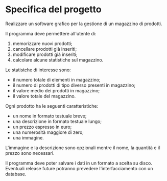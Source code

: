 ﻿# Specifica del progetto

Realizzare un software grafico per la gestione di un magazzino di prodotti.

Il programma deve permettere all'utente di:
1. memorizzare nuovi prodotti;
2. cancellare prodotti già inseriti;
3. modificare prodotti già inseriti;
4. calcolare alcune statistiche sul magazzino.

Le statistche di interesse sono:
- il numero totale di elementi in magazzino;
- il numero di prodotti di tipo diverso presenti in magazzino;
- il valore medio dei prodotti in magazzino;
- il valore totale del magazzino.

Ogni prodotto ha le seguenti caratteristiche:
- un nome in formato testuale breve;
- una descrizione in formato testuale lungo;
- un prezzo espresso in euro;
- una numerosità maggiore di zero;
- una immagine.

L'immagine e la descrizione sono opzionali mentre il nome, la quantità e il prezzo sono necessari.

Il programma deve poter salvare i dati in un formato a scelta su disco.
Eventuali release future potranno prevedere l'interfacciamento con un database.



